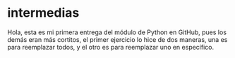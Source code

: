 # intermedias
Hola, esta es mi primera entrega del módulo de Python en GitHub, pues los demás eran más cortitos, el primer ejercicio lo hice de dos maneras, una es para reemplazar todos, y el otro es para reemplazar uno en específico.
